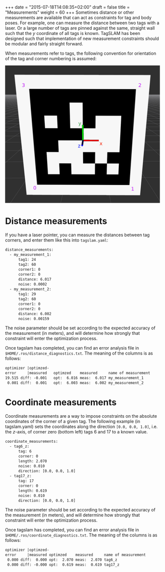 +++
date = "2015-07-18T14:08:35+02:00"
draft = false
title = "Measurements"
weight = 60
+++
Sometimes distance or other measurements are available that can act as
constraints for tag and body poses. For example, one can measure the
distance between two tags with a laser. Or a large number of tags are
pinned against the same, straight wall such that the $y$ coordinate of
all tags is known.
TagSLAM has been designed such that implementation of new measurement
constraints should be modular and fairly straight forward.

When measurements refer to tags, the following convention for
orientation of the tag and corner numbering is assumed:

![tag corners](../media/tag_corners.png)


# Distance measurements

If you have a laser pointer, you can measure the distances between tag
corners, and enter them like this into ``tagslam.yaml``:

    distance_measurements:
      - my_measurement_1:
          tag1: 24
          tag2: 60
          corner1: 0
          corner2: 0
          distance: 6.017
          noise: 0.0002
      - my_measurement_2:
          tag1: 29
          tag2: 60
          corner1: 0
          corner2: 0
          distance: 6.002
          noise: 0.00159

The noise parameter should be set according to the expected accuracy
of the measurement (in meters), and will determine how strongly that
constraint will enter the optimization process.

Once tagslam has completed, you can find an error analysis file in 
``$HOME/.ros/distance_diagnostics.txt``. The meaning of the columns
is as follows:

    optimizer |optimzed-
	error     |measured   optimzed    measured     name of measurement
    19.515 diff: -0.001   opt:  6.016 meas:  6.017 my_measurement_1
     0.001 diff:  0.001   opt:  6.003 meas:  6.002 my_measurement_2

# Coordinate measurements

Coordinate measurements are a way to impose constraints on the
absolute coordinates of the corner of a given tag. The following
example (in tagslam.yaml) sets the coordinates along the direction
``[0.0, 0.0, 1.0]``, 
i.e. the $z$-axis, of corner zero (bottom left) tags 6 and 17 to a
known value.

    coordinate_measurements:
      - tag6_z:
          tag: 6
          corner: 0
          length: 2.070
          noise: 0.010
          direction: [0.0, 0.0, 1.0]
      - tag17_z:
          tag: 17
          corner: 0
          length: 0.619
          noise: 0.010
          direction: [0.0, 0.0, 1.0]

The noise parameter should be set according to the expected accuracy
of the measurement (in meters), and will determine how strongly that
constraint will enter the optimization process.

Once tagslam has completed, you can find an error analysis file in 
``$HOME/.ros/coordinate_diagnostics.txt``. The meaning of the columns
is as follows:

    optimizer |optimzed-
	error     |measured optimzed    measured     name of measurement
     0.000 diff:  0.000 opt:  2.070 meas:  2.070 tag6_z
     0.000 diff: -0.000 opt:  0.619 meas:  0.619 tag17_z
